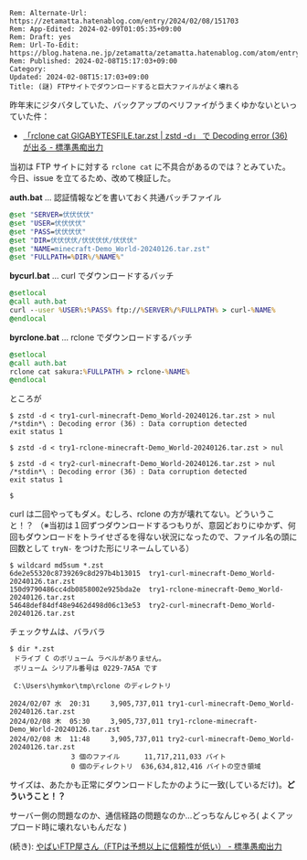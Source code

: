 ```header
Rem: Alternate-Url: https://zetamatta.hatenablog.com/entry/2024/02/08/151703
Rem: App-Edited: 2024-02-09T01:05:35+09:00
Rem: Draft: yes
Rem: Url-To-Edit: https://blog.hatena.ne.jp/zetamatta/zetamatta.hatenablog.com/atom/entry/6801883189081546473
Rem: Published: 2024-02-08T15:17:03+09:00
Category:
Updated: 2024-02-08T15:17:03+09:00
Title: (謎) FTPサイトでダウンロードすると巨大ファイルがよく壊れる
```
昨年末にジタバタしていた、バックアップのベリファイがうまくゆかないといっていた件：

+ [「rclone cat GIGABYTESFILE.tar.zst | zstd -d」 で Decoding error (36) が出る - 標準愚痴出力](https://zetamatta.hatenablog.com/entry/2023/12/31/184045)

当初は FTP サイトに対する `rclone cat` に不具合があるのでは？とみていた。
今日、issue を立てるため、改めて検証した。

**auth.bat** … 認証情報などを書いておく共通バッチファイル
```auth.bat
@set "SERVER=伏伏伏伏"
@set "USER=伏伏伏伏"
@set "PASS=伏伏伏伏"
@set "DIR=伏伏伏伏/伏伏伏伏/伏伏伏"
@set "NAME=minecraft-Demo_World-20240126.tar.zst"
@set "FULLPATH=%DIR%/%NAME%"
```

**bycurl.bat** … curl でダウンロードするバッチ
```bat
@setlocal
@call auth.bat
curl --user %USER%:%PASS% ftp://%SERVER%/%FULLPATH% > curl-%NAME%
@endlocal
```

**byrclone.bat** … rclone でダウンロードするバッチ
```bat
@setlocal
@call auth.bat
rclone cat sakura:%FULLPATH% > rclone-%NAME%
@endlocal
```

ところが

```
$ zstd -d < try1-curl-minecraft-Demo_World-20240126.tar.zst > nul
/*stdin*\ : Decoding error (36) : Data corruption detected
exit status 1

$ zstd -d < try1-rclone-minecraft-Demo_World-20240126.tar.zst > nul

$ zstd -d < try2-curl-minecraft-Demo_World-20240126.tar.zst > nul
/*stdin*\ : Decoding error (36) : Data corruption detected
exit status 1

$
```

curl は二回やってもダメ。むしろ、rclone の方が壊れてない。どういうこと！？
（※当初は１回ずつダウンロードするつもりが、意図どおりにゆかず、何回もダウンロードをトライせざるを得ない状況になったので、ファイル名の頭に回数として `tryN-` をつけた形にリネームしている）

```
$ wildcard md5sum *.zst
6de2e55320c8739269c8d297b4b13015  try1-curl-minecraft-Demo_World-20240126.tar.zst
150d9790486cc4db0858002e925bda2e  try1-rclone-minecraft-Demo_World-20240126.tar.zst
54648def84df48e9462d498d06c13e53  try2-curl-minecraft-Demo_World-20240126.tar.zst
```

チェックサムは、バラバラ

```
$ dir *.zst
 ドライブ C のボリューム ラベルがありません。
 ボリューム シリアル番号は 0229-7A5A です

 C:\Users\hymkor\tmp\rclone のディレクトリ

2024/02/07 水  20:31     3,905,737,011 try1-curl-minecraft-Demo_World-20240126.tar.zst
2024/02/08 木  05:30     3,905,737,011 try1-rclone-minecraft-Demo_World-20240126.tar.zst
2024/02/08 木  11:48     3,905,737,011 try2-curl-minecraft-Demo_World-20240126.tar.zst
               3 個のファイル      11,717,211,033 バイト
               0 個のディレクトリ  636,634,812,416 バイトの空き領域
```

サイズは、あたかも正常にダウンロードしたかのように一致(しているだけ)。**どういうこと！？**

サーバー側の問題なのか、通信経路の問題なのか…どっちなんじゃろ( よくアップロード時に壊れないもんだな )

(続き): [やばいFTP屋さん（FTPは予想以上に信頼性が低い） - 標準愚痴出力](https://zetamatta.hatenablog.com/entry/2024/02/08/201103)
